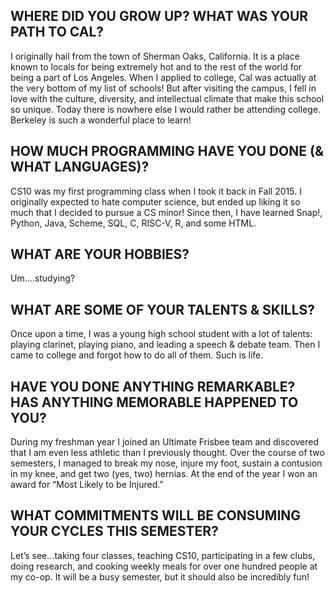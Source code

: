 ## WHERE DID YOU GROW UP? WHAT WAS YOUR PATH TO CAL?
I originally hail from the town of Sherman Oaks, California. It is a place known to locals for being extremely hot and to the rest of the world for being a part of Los Angeles. When I applied to college, Cal was actually at the very bottom of my list of schools! But after visiting the campus, I fell in love with the culture, diversity, and intellectual climate that make this school so unique. Today there is nowhere else I would rather be attending college. Berkeley is such a wonderful place to learn!

## HOW MUCH PROGRAMMING HAVE YOU DONE (& WHAT LANGUAGES)?
CS10 was my first programming class when I took it back in Fall 2015. I originally expected to hate computer science, but ended up liking it so much that I decided to pursue a CS minor! Since then, I have learned Snap!, Python, Java, Scheme, SQL, C, RISC-V, R, and some HTML. 

## WHAT ARE YOUR HOBBIES?
Um....studying?

## WHAT ARE SOME OF YOUR TALENTS & SKILLS?
Once upon a time, I was a young high school student with a lot of talents: playing clarinet, playing piano, and leading a speech & debate team. Then I came to college and forgot how to do all of them. Such is life.

## HAVE YOU DONE ANYTHING REMARKABLE? HAS ANYTHING MEMORABLE HAPPENED TO YOU?
During my freshman year I joined an Ultimate Frisbee team and discovered that I am even less athletic than I previously thought. Over the course of two semesters, I managed to break my nose, injure my foot, sustain a contusion in my knee, and get two (yes, two) hernias. At the end of the year I won an award for “Most Likely to be Injured.”

## WHAT COMMITMENTS WILL BE CONSUMING YOUR CYCLES THIS SEMESTER?
Let’s see...taking four classes, teaching CS10, participating in a few clubs, doing research, and cooking weekly meals for over one hundred people at my co-op. It will be a busy semester, but it should also be incredibly fun!
